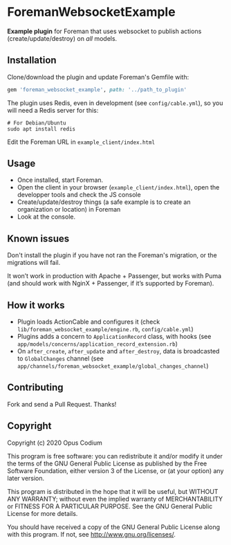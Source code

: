 # ForemanWebsocketExample

**Example plugin** for Foreman that uses websocket to publish actions (create/update/destroy) on _all_ models.

## Installation

Clone/download the plugin and update Foreman's Gemfile with:

```rb
gem 'foreman_websocket_example', path: '../path_to_plugin'
```

The plugin uses Redis, even in development (see `config/cable.yml`), so you will need a Redis server for this:

```shell
# For Debian/Ubuntu
sudo apt install redis
```

Edit the Foreman URL in `example_client/index.html`

## Usage

- Once installed, start Foreman.
- Open the client in your browser (`example_client/index.html`), open the developper tools and check the JS console
- Create/update/destroy things (a safe example is to create an organization or location) in Foreman
- Look at the console.

## Known issues

Don't install the plugin if you have not ran the Foreman's migration, or the migrations will fail.

It won’t work in production with Apache + Passenger, but works with Puma (and should work with NginX + Passenger, if it’s supported by Foreman).

## How it works

- Plugin loads ActionCable and configures it (check `lib/foreman_websocket_example/engine.rb`, `config/cable.yml`)
- Plugins adds a concern to `ApplicationRecord` class, with hooks (see `app/models/concerns/application_record_extension.rb`)
- On `after_create`, `after_update` and `after_destroy`, data is broadcasted to `GlobalChanges` channel (see `app/channels/foreman_websocket_example/global_changes_channel`) 

## Contributing

Fork and send a Pull Request. Thanks!

## Copyright

Copyright (c) 2020 Opus Codium

This program is free software: you can redistribute it and/or modify
it under the terms of the GNU General Public License as published by
the Free Software Foundation, either version 3 of the License, or
(at your option) any later version.

This program is distributed in the hope that it will be useful,
but WITHOUT ANY WARRANTY; without even the implied warranty of
MERCHANTABILITY or FITNESS FOR A PARTICULAR PURPOSE.  See the
GNU General Public License for more details.

You should have received a copy of the GNU General Public License
along with this program.  If not, see <http://www.gnu.org/licenses/>.

